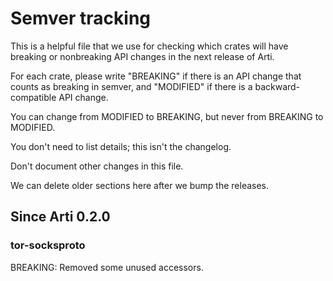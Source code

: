 # Semver tracking

This is a helpful file that we use for checking which crates will have
breaking or nonbreaking API changes in the next release of Arti.

For each crate, please write "BREAKING" if there is an API change that counts
as breaking in semver, and "MODIFIED" if there is a backward-compatible API
change.

You can change from MODIFIED to BREAKING, but never from BREAKING to
MODIFIED.

You don't need to list details; this isn't the changelog.

Don't document other changes in this file.

We can delete older sections here after we bump the releases.

## Since Arti 0.2.0

### tor-socksproto

BREAKING: Removed some unused accessors.
